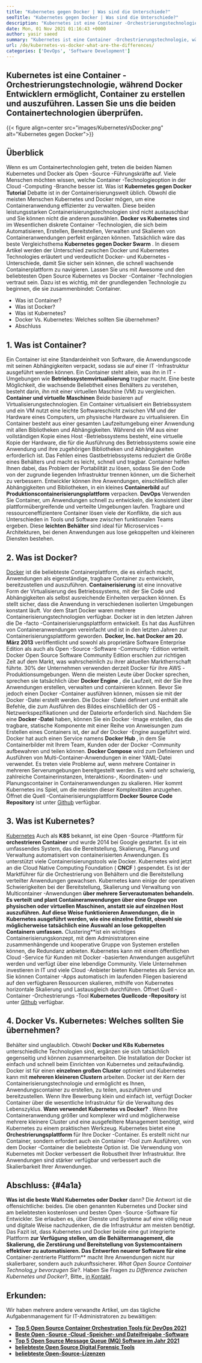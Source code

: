 ```yaml
---
title: "Kubernetes gegen Docker | Was sind die Unterschiede?" 
seoTitle: "Kubernetes gegen Docker | Was sind die Unterschiede?" 
description: "Kubernetes ist eine Container -Orchestrierungstechnologie, während Docker eine Technologie zum Erstellen und Ausführen von Containern ist. Lassen Sie uns Kubernetes vs Docker überprüfen." 
date: Mon, 01 Nov 2021 01:16:43 +0000
author: yasir saeed
summary: "Kubernetes ist eine Container -Orchestrierungstechnologie, während Docker Entwicklern ermöglicht, Container zu erstellen und auszuführen. Lassen Sie uns die beiden Containertechnologien überprüfen." 
url: /de/kubernetes-vs-docker-what-are-the-differences/
categories: ['DevOps', 'Software Development']
---
```


## Kubernetes ist eine Container -Orchestrierungstechnologie, während Docker Entwicklern ermöglicht, Container zu erstellen und auszuführen. Lassen Sie uns die beiden Containertechnologien überprüfen.

{{< figure align=center src="images/KubernetesVsDocker.png" alt="Kubernetes gegen Docker">}}


##  **Überblick**  
Wenn es um Containertechnologien geht, treten die beiden Namen Kubernetes und Docker als Open -Source -Führungskräfte auf. Viele Menschen möchten wissen, welche Container -Technologieoption in der Cloud -Computing -Branche besser ist. Was ist  **Kubernetes gegen Docker**  **Tutorial** Debatte ist in der Containerisierungswelt üblich. Obwohl die meisten Menschen Kubernetes und Docker mögen, um eine Containeranwendung effizienter zu verwalten. Diese beiden leistungsstarken Containerisierungstechnologien sind nicht austauschbar und Sie können nicht die anderen auswählen. **Docker vs Kubernetes** sind im Wesentlichen diskrete Container -Technologien, die sich beim Automatisieren, Erstellen, Bereitstellen, Verwalten und Skalieren von Containeranwendungen perfekt ergänzen können. Tatsächlich wäre das beste Vergleichsthema **Kubernetes gegen Docker Swarm** .
In diesem Artikel werden der Unterschied zwischen Docker und Kubernetes Technologies erläutert und verdeutlicht Docker- und Kubernetes -Unterschiede, damit Sie sicher sein können, die schnell wachsende Containerplattform zu navigieren. Lassen Sie uns mit Awesome und den beliebtesten Open Source Kubernetes vs Docker -Container -Technologien vertraut sein. Dazu ist es wichtig, mit der grundlegenden Technologie zu beginnen, die sie zusammenbindet: Container.
  * Was ist Container?
  * Was ist Docker?
  * Was ist Kubernetes?
  * Docker Vs. Kubernetes: Welches sollten Sie übernehmen?
  * Abschluss

## 1.  **Was ist Container?**  
Ein Container ist eine Standardeinheit von Software, die Anwendungscode mit seinen Abhängigkeiten verpackt, sodass sie auf einer IT -Infrastruktur ausgeführt werden können. Ein Container steht allein, was ihn in IT -Umgebungen wie  **Betriebssystemvirtualisierung** tragbar macht. Eine beste Möglichkeit, die wachsende Beliebtheit eines Behälters zu verstehen, besteht darin, ihn mit einer virtuellen Maschine (VM) zu vergleichen. **Container und virtuelle Maschinen**  Beide basieren auf Virtualisierungstechnologien. Ein Container virtualisiert ein Betriebssystem und ein VM nutzt eine leichte Softwareschicht zwischen VM und der Hardware eines Computers, um physische Hardware zu virtualisieren.
Ein Container besteht aus einer gesamten Laufzeitumgebung einer Anwendung mit allen Bibliotheken und Abhängigkeiten. Während ein VM aus einer vollständigen Kopie eines Host -Betriebssystems besteht, eine virtuelle Kopie der Hardware, die für die Ausführung des Betriebssystems sowie eine Anwendung und ihre zugehörigen Bibliotheken und Abhängigkeiten erforderlich ist. Das Fehlen eines Gastbetriebssystems reduziert die Größe eines Behälters und macht es leicht, schnell und tragbar. Container helfen Ihnen dabei, das Problem der Portabilität zu lösen, sodass Sie den Code von der zugrunde liegenden Infrastruktur trennen können, um die Sicherheit zu verbessern. Entwickler können ihre Anwendungen, einschließlich aller Abhängigkeiten und Bibliotheken, in ein kleines  **Containerbild** auf **Produktionscontainerisierungsplattform**  verpacken.
 **DevOps** Verwenden Sie Container, um Anwendungen schnell zu entwickeln, die konsistent über plattformübergreifende und verteilte Umgebungen laufen. Tragbare und ressourceneffizientere Container lösen viele der Konflikte, die sich aus Unterschieden in Tools und Software zwischen funktionalen Teams ergeben. Diese **leichten Behälter** sind ideal für Microservices -Architekturen, bei denen Anwendungen aus lose gekoppelten und kleineren Diensten bestehen.

## 2.  **Was ist Docker?**  
[Docker][1] ist die beliebteste Containerplattform, die es einfach macht, Anwendungen als eigenständige, tragbare Container zu entwickeln, bereitzustellen und auszuführen.  **Containerisierung**  ist eine innovative Form der Virtualisierung des Betriebssystems, mit der Sie Code und Abhängigkeiten als selbst ausreichende Einheiten verpacken können. Es stellt sicher, dass die Anwendung in verschiedenen isolierten Umgebungen konstant läuft. Vor dem Start Docker waren mehrere Containerisierungstechnologien verfügbar. Docker ist in den letzten Jahren die De -facto -Containerisierungsplattform entwickelt. Es hat das Ausführen von Containeranwendungen vereinfacht und ist in den letzten Jahren zur Containerisierungsplattform geworden.
 **Docker, Inc. hat Docker am 20. März 2013** veröffentlicht und sowohl als proprietäre Software Enterprise Edition als auch als Open -Source -Software -Community -Edition verteilt. Docker Open Source Software Community Edition erschien zur richtigen Zeit auf dem Markt, was wahrscheinlich zu ihrer aktuellen Marktherrschaft führte. 30% der Unternehmen verwenden derzeit Docker für ihre AWS -Produktionsumgebungen.
Wenn die meisten Leute über Docker sprechen, sprechen sie tatsächlich über  **Docker Engine** , die Laufzeit, mit der Sie Ihre Anwendungen erstellen, verwalten und containieren können. Bevor Sie jedoch einen Docker -Container ausführen können, müssen sie mit der Docker -Datei erstellt werden. Die Docker -Datei definiert und enthält alle Befehle, die zum Ausführen des Bildes einschließlich der OS -Netzwerkspezifikationen und der Dateiorte erforderlich sind. Nachdem Sie eine  **Docker -Datei**  haben, können Sie ein Docker -Image erstellen, das die tragbare, statische Komponente mit einer Reihe von Anweisungen zum Erstellen eines Containers ist, der auf der Docker -Engine ausgeführt wird. Docker hat auch einen Service namens  **Docker Hub**  , in dem Sie Containerbilder mit Ihrem Team, Kunden oder der Docker -Community aufbewahren und teilen können. **Docker Compose**  wird zum Definieren und Ausführen von Multi-Container-Anwendungen in einer YAML-Datei verwendet.
Es treten viele Probleme auf, wenn mehrere Container in mehreren Serverumgebungen bereitgestellt werden. Es wird sehr schwierig, zahlreiche Containerinstanzen, Interaktions-, Koordinaten- und Planungscontainer in Containeranwendungen zu skalieren. Hier kommt Kubernetes ins Spiel, um die meisten dieser Komplexitäten anzugehen. Öffnet die Quell -Containerisierungsplattform  **Docker Source Code Repository**  ist unter [Github][2] verfügbar.

## 3.  **Was ist Kubernetes?**  
[Kubernetes][3] Auch als  **K8S** bekannt, ist eine Open -Source -Plattform für  **orchestrieren Container**  und wurde 2014 bei Google gestartet. Es ist ein umfassendes System, das die Bereitstellung, Skalierung, Planung und Verwaltung automatisiert von containerisierten Anwendungen. Es unterstützt viele Containerisierungstools wie Docker. Kubernetes wird jetzt an die Cloud Native Computing Foundation ( **CNCF**  ) gespendet. Es ist der Marktführer für die Orchestrierung von Behältern und die Bereitstellung verteilter Anwendungen gewachsen.
Kubernetes kann einige der operativen Schwierigkeiten bei der Bereitstellung, Skalierung und Verwaltung von Multicontainer -Anwendungen  **über mehrere Serverautomaten behandeln. Es verteilt und plant Containeranwendungen über eine Gruppe von physischen oder virtuellen Maschinen, anstatt sie auf einzelnen Host auszuführen. Auf diese Weise funktionieren Anwendungen, die in Kubernetes ausgeführt werden, wie eine einzelne Entität, obwohl sie möglicherweise tatsächlich eine Auswahl an lose gekoppelten Containern umfassen.**  Clustering**ist ein wichtiges Containerisierungskonzept, mit dem Administratoren eine zusammenhängende und kooperative Gruppe von Systemen erstellen können, die Redundanz anbieten.
Kubernetes kann mit einem öffentlichen Cloud -Service für Kunden mit Docker -basierten Anwendungen ausgeführt werden und verfügt über eine lebendige Community. Viele Unternehmen investieren in IT und viele Cloud -Anbieter bieten Kubernetes als Service an. Sie können Container -Apps automatisch im laufenden Fliegen basierend auf den verfügbaren Ressourcen skalieren, mithilfe von Kubernetes horizontale Skalierung und Lastausgleich durchführen. Öffnet Quell -Container -Orchestrierungs -Tool  **Kubernetes Quellcode -Repository**  ist unter [Github][4] verfügbar.

## 4. Docker Vs. Kubernetes: Welches sollten Sie übernehmen?
Behälter sind unglaublich. Obwohl  **Docker und K8s Kubernetes** unterschiedliche Technologien sind, ergänzen sie sich tatsächlich gegenseitig und können zusammenarbeiten. Die Installation der Docker ist einfach und schnell beim Einrichten von Kubernetes und zeitaufwändig. Docker ist für einen  **einzelnen großen Cluster**  optimiert und Kubernetes kann mit **mehreren kleineren Clustern**  arbeiten. Docker ist der Kern der Containerisierungstechnologie und ermöglicht es Ihnen, Anwendungscontainer zu erstellen, zu teilen, auszuführen und bereitzustellen. Wenn Ihre Bewerbung klein und einfach ist, verfügt Docker Container über die wesentliche Infrastruktur für die Verwaltung des Lebenszyklus.
 **Wann verwendet Kubernetes vs Docker?** . Wenn Ihre Containeranwendung größer und komplexer wird und möglicherweise mehrere kleinere Cluster und eine ausgefeiltere Management benötigt, wird Kubernetes zu einem praktischen Werkzeug. Kubernetes bietet eine **Orchestrierungsplattform** für Ihre Docker -Container. Es erstellt nicht nur Container, sondern erfordert auch ein Container -Tool zum Ausführen, von dem Docker -Container die beliebteste Option ist. Die Verwendung von Kubernetes mit Docker verbessert die Robustheit Ihrer Infrastruktur. Ihre Anwendungen sind stärker verfügbar und verbessert auch die Skalierbarkeit Ihrer Anwendungen.

##  **Abschluss:**   {#4a1a}

 **Was ist die beste Wahl Kubernetes oder Docker** dann? Die Antwort ist die offensichtliche: beides. Die oben genannten Kubernetes und Docker sind am beliebtesten kostenlosen und besten Open -Source -Software für Entwickler. Sie erlauben es, über Dienste und Systeme auf eine völlig neue und digitale Weise nachzudenken, die die Infrastruktur am meisten benötigt. Das Fazit ist, dass Kubernetes und Docker beide eine gut integrierte Plattform **zur Verfügung stellen, um die Behältermanagement, die Skalierung, die Zerstörung und Bereitstellung von Systemcontainern effektiver zu automatisieren. Das Entwerfen neuerer Software für eine** Container-zentrierte Plattform** macht Ihre Anwendungen nicht nur skalierbarer, sondern auch zukunftssicherer.
_What Open Source Container Technolog_y bevorzugen Sie_?. Haben Sie Fragen zu _Difference zwischen Kubernetes und Docker_?, Bitte_ [in Kontakt][5].

## Erkunden:
Wir haben mehrere andere verwandte Artikel, um das tägliche Aufgabenmanagement für IT-Administratoren zu bewältigen:
*  **[Top 5 Open Source Container Orchestration Tools für DevOps 2021][6]**  
*  **[Beste Open -Source -Cloud -Speicher- und Dateifreigabe -Software][7]**  
*  **[Top 5 Open Source Message Queue (MQ) Software im Jahr 2021][8]**  
*  **[beliebteste Open Source Digital Forensic Tools][9]**  
*  **[beliebteste Open-Source-Lizenzen][10]**  



 [1]: https://www.docker.com/
 [2]: https://github.com/docker
 [3]: https://kubernetes.io/
 [4]: https://github.com/kubernetes/kubernetes
 [5]: mailto:yasir.saeed@aspose.com
 [6]: https://blog.containerize.com/devops/top-5-open-source-container-orchestration-tools-for-devops-in-2021/
 [7]: https://products.containerize.com/backup-and-sync/
 [8]: https://blog.containerize.com/message-queue-software/top-5-open-source-message-queue-software-in-2021/
 [9]: https://blog.containerize.com/digital-forensic-tools/top-5-open-source-digital-forensic-tools-in-2021/
 [10]: https://blog.containerize.com/licenses-standards/top-5-most-popular-osi-approved-open-source-licenses-of-2021/
